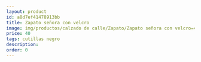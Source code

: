 ```yaml
---
layout: product
id: a8d7ef41478913bb
title: Zapato señora con velcro
image: img/productos/calzado de calle/Zapato/Zapato señora con velcro=40=cutillas negro.webp
price: 40
tags: cutillas negro
description: 
order: 0
---
```

